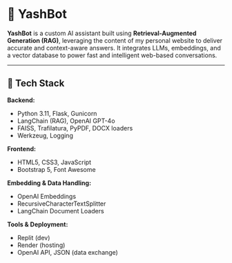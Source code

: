 # 🤖 YashBot

**YashBot** is a custom AI assistant built using **Retrieval-Augmented Generation (RAG)**, leveraging the content of my personal website to deliver accurate and context-aware answers. It integrates LLMs, embeddings, and a vector database to power fast and intelligent web-based conversations.

---


## 🧰 Tech Stack

**Backend:**
- Python 3.11, Flask, Gunicorn
- LangChain (RAG), OpenAI GPT-4o
- FAISS, Trafilatura, PyPDF, DOCX loaders
- Werkzeug, Logging

**Frontend:**
- HTML5, CSS3, JavaScript
- Bootstrap 5, Font Awesome

**Embedding & Data Handling:**
- OpenAI Embeddings
- RecursiveCharacterTextSplitter
- LangChain Document Loaders

**Tools & Deployment:**
- Replit (dev)
- Render (hosting)
- OpenAI API, JSON (data exchange)
